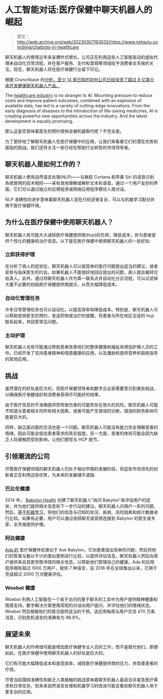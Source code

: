 # 人工智能对话:医疗保健中聊天机器人的崛起

> 原文：<http://web.archive.org/web/20230307163032/https://www.netguru.com/blog/chatbots-in-healthcare>

 聊天机器人的使用近年来呈爆炸式增长。公司正在利用这些人工智能驱动的虚拟代理来自动化日常流程，并在客户服务、支付和营销等领域给予消费者全天候的关注。现在，聊天机器人将在医疗保健行业留下印记。

根据 Crunchbase 的[分析，至少 14 家已知的初创公司已经投资了超过 8 亿美元来开发健康聊天机器人产品。](http://web.archive.org/web/20221103151354/https://news.crunchbase.com/news/health-chatbots-are-proliferating-and-vcs-love-them/)

The [healthcare industry](/web/20221103151354/https://www.netguru.com/industries/healthcare) is no stranger to AI. Mounting pressure to reduce costs and improve patient outcomes, combined with an explosion of available data, has led to a variety of cutting-edge innovations. From the early diagnosis of diseases to the introduction of life-saving medicines, AI is creating powerful new opportunities across the industry. And the latest development is equally promising.

那么这是否意味着医生的预约很快会被机器取代呢？不完全是。

为了更好地了解聊天机器人在医疗保健中的应用，让我们来看看它们的潜在优势和面临的挑战。我们还将关注一些已经在帮助行业转型的市场领导者。

## 聊天机器人是如何工作的？

聊天机器人使用自然语言处理(NLP)——与微软 Cortana 和苹果 Siri 的语音识别系统使用的技术相同——来有效地理解或解析文本和语音。通过一个用户友好的界面，它们可以通过独立的应用程序或网络应用程序模仿人类对话。

NLP 准确性的进步意味着聊天机器人现在已经足够复杂，可以与机器学习配对并用于医疗保健环境。

## 为什么在医疗保健中使用聊天机器人？

聊天机器人有可能大大减轻医疗保健提供商(hcp)的负担，降低成本，并为患者提供个性化的健康和治疗信息。以下是在医疗保健中使用聊天机器人的一些好处:

### 立即获得护理

在分析了病人的症状后，聊天机器人可以就简单的医疗问题提出适当的建议，或者安排与临床医生的约会。如果机器人不能很好地回应提出的问题，病人就会被转交给真人。此外，通过将聊天机器人作为第一联系点并自动化分诊流程，可以过滤掉大量不必要的初级医疗保健提供商就诊，从而大幅降低成本。

### 自动化管理任务

许多日常管理任务也可以自动化，以提高效率和降低成本。特别是，聊天机器人可以帮助安排医生的预约，发送药物或治疗的提醒，将患者与所在地区合适的 hcp 联系起来，并回答常见问题。

### 主动护理

聊天机器人也有可能通过帮助患者改善他们的整体健康和福祉来增加护理人员的工作。已经开发了支持患者精神和情感健康的应用，以及激励和提供营养和锻炼指导的其他应用。

## 挑战

虽然潜在的好处是巨大的，但医疗保健领导者和数字企业家需要意识到某些挑战，以确保医疗保健组织和消费者获得尽可能好的结果。

由于医疗信息的不准确提供而导致伤害的可能性存在很大的风险。聊天机器人可能不知道与患者相关的所有相关因素，或者可能产生错误的诊断，错误的财务影响可能是巨大的。

同样，缺乏面对面的交流也是一个问题。聊天机器人可能没有能力完全理解患者的情绪，因此可能会低估患者需求的真实程度。另一方面，患者的体验可能会因为缺乏人际接触而受到影响，让他们感觉与 HCP 脱节。

## 引领潮流的公司

尽管医疗保健领域的聊天机器人仍处于相对早期的发展阶段，但这些市场领先的创新者正在利用这些优势，为未来的发展铺平道路:

### 巴比伦健康

2014 年， [Babylon Health](http://web.archive.org/web/20221103151354/https://www.babylonhealth.com/) 创建了聊天机器人“询问 Babylon”来评估用户的症状，并为他们提供相关信息和下一步行动的建议。聊天机器人问用户一系列问题，然后，[基于机器学习](/web/20221103151354/https://www.netguru.com/services/machine-learning)，将他们的信息与已知的状况、疾病、风险因素和统计数据进行比较。如果有必要，用户可以通过视频聊天或音频连接到 Babylon 的医生或专家，全天候提供护理。

### 阿达健康

[Ada 的](http://web.archive.org/web/20221103151354/https://ada.com/) 医疗保健伴侣类似于 Ask Babylon，它向患者提出简单的问题，然后将他们的答案与数以千计的类似案例进行比较，以提供评估信息。聊天机器人然后向用户提供来自其医学图书馆的相关信息，以帮助他们管理自己的健康。Ada 的应用程序拥有超过 1000 万用户，提供 7 种语言，自 2016 年在全球推出以来，已用于完成超过 2000 万次健康评估。

### Woebot 健康

Woebot 利用人工智能在一个易于访问的基于聊天的工具中为用户提供精神健康和情感支持。数字解决方案使用简短的对话向用户提问，并评估他们的情绪状态。Woebot 然后根据他们的情况提供适当的干预。该应用每周与用户交流 470 万条消息，识别危机语言的准确率为 98.9%。

## 展望未来

聊天机器人的作用很可能是增加医疗保健专业人员的工作，而不是取代他们。即便如此，在医疗保健中使用聊天机器人的好处是巨大的。

它们有可能大幅降低成本和提高效率，减轻医疗保健提供商的压力，并改善患者的疗效。

尽管当前围绕准确性和缺乏人类接触的挑战意味着聊天机器人最适合非紧急医疗需求和日常任务，但未来自然语言处理和机器学习的改进可能会看到聊天机器人用于更复杂的应用。